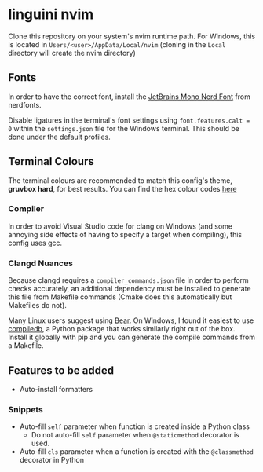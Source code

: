 # linguini nvim

Clone this repository on your system's nvim runtime path. For Windows, this is located in
`Users/<user>/AppData/Local/nvim` (cloning in the `Local` directory will create the nvim directory)

## Fonts
In order to have the correct font, install the [JetBrains Mono Nerd Font][nerd-fonts] from nerdfonts.

Disable ligatures in the terminal's font settings using `font.features.calt = 0` within the `settings.json` file
for the Windows terminal. This should be done under the default profiles.

## Terminal Colours
The terminal colours are recommended to match this config's theme, **gruvbox hard**, for best results. You can find the
hex colour codes [here][gruvbox]

### Compiler
In order to avoid Visual Studio code for clang on Windows (and some annoying side effects of having to specify a
target when compiling), this config uses gcc.

### Clangd Nuances
Because clangd requires a `compiler_commands.json` file in order to perform checks accurately, an additional dependency
must be installed to generate this file from Makefile commands (Cmake does this automatically but Makefiles do not).

Many Linux users suggest using [Bear][bear]. On Windows, I found it easiest to use [compiledb][compiledb], a Python
package that works similarly right out of the box. Install it globally with pip and you can generate the compile 
commands from a Makefile.

## Features to be added

- Auto-install formatters

### Snippets
- Auto-fill `self` parameter when function is created inside a Python class
    - Do not auto-fill `self` parameter when `@staticmethod` decorator is used.
- Auto-fill `cls` parameter when a function is created with the `@classmethod` decorator in Python

[nerd-fonts]: https://www.nerdfonts.com/font-downloads
[gruvbox]: https://github.com/morhetz/gruvbox
[compiler-workaround]: https://wetmelon.github.io/clang-on-windows.html
[llvm]: https://github.com/llvm/llvm-project/releases
[mingw]: https://github.com/niXman/mingw-builds-binaries/releases
[bear]: https://github.com/rizsotto/Bear
[compiledb]: https://github.com/nickdiego/compiledb
